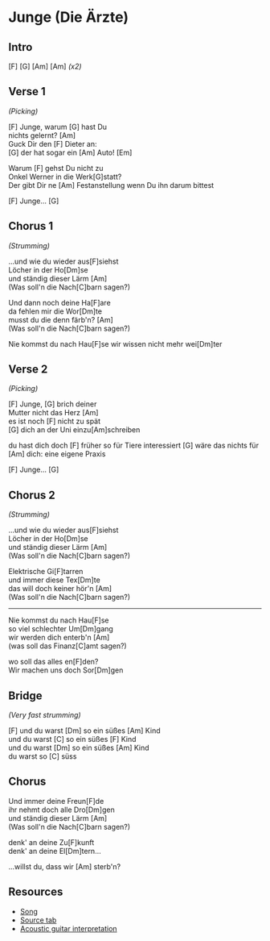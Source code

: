 # Junge (Die Ärzte)

## Intro

[F] [G] [Am] [Am] _(x2)_

## Verse 1

_(Picking)_

[F] Junge, warum [G] hast Du  
nichts gelernt? [Am]  
Guck Dir den [F] Dieter an:  
[G] der hat sogar ein [Am] Auto! [Em]

Warum [F] gehst Du nicht zu  
Onkel Werner in die Werk[G]statt?  
Der gibt Dir ne [Am] Festanstellung
wenn Du ihn darum bittest

[F] Junge... [G]
 
## Chorus 1

_(Strumming)_

...und wie du wieder aus[F]siehst  
Löcher in der Ho[Dm]se  
und ständig dieser Lärm [Am]  
(Was soll'n die Nach[C]barn sagen?)

Und dann noch deine Ha[F]are  
da fehlen mir die Wor[Dm]te  
musst du die denn färb'n? [Am]  
(Was soll'n die Nach[C]barn sagen?)

Nie kommst du nach Hau[F]se
wir wissen nicht mehr wei[Dm]ter

## Verse 2

_(Picking)_

[F] Junge, [G] brich deiner  
Mutter nicht das Herz [Am]  
es ist noch [F] nicht zu spät  
[G] dich an der Uni einzu[Am]schreiben

du hast dich doch [F] früher so für Tiere interessiert [G]
wäre das nichts für [Am] dich:
eine eigene Praxis

[F] Junge... [G]

## Chorus 2

_(Strumming)_

...und wie du wieder aus[F]siehst  
Löcher in der Ho[Dm]se  
und ständig dieser Lärm [Am]  
(Was soll'n die Nach[C]barn sagen?)

Elektrische Gi[F]tarren  
und immer diese Tex[Dm]te  
das will doch keiner hör'n [Am]  
(Was soll'n die Nach[C]barn sagen?)

---

Nie kommst du nach Hau[F]se  
so viel schlechter Um[Dm]gang  
wir werden dich enterb'n [Am]  
(was soll das Finanz[C]amt sagen?)

wo soll das alles en[F]den?  
Wir machen uns doch Sor[Dm]gen
 
## Bridge

_(Very fast strumming)_

[F] und du warst [Dm] so ein süßes [Am] Kind  
und du warst [C] so ein süßes [F] Kind  
und du warst [Dm] so ein süßes [Am] Kind  
du warst so [C] süss 
 
## Chorus

Und immer deine Freun[F]de  
ihr nehmt doch alle Dro[Dm]gen  
und ständig dieser Lärm [Am]  
(Was soll'n die Nach[C]barn sagen?)

denk' an deine Zu[F]kunft  
denk' an deine El[Dm]tern...

...willst du, dass wir [Am] sterb'n?

## Resources

- [Song](https://www.youtube.com/watch?v=iK-1oGphELM)
- [Source tab](https://tabs.ultimate-guitar.com/tab/751634)
- [Acoustic guitar interpretation](https://www.youtube.com/watch?v=YycHXyyI4fI)
